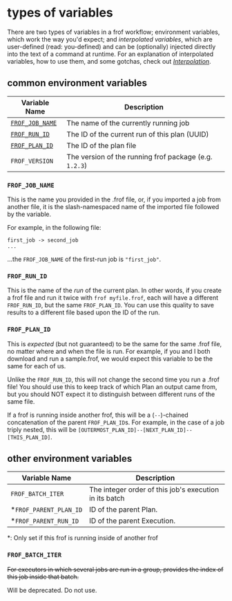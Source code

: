 # types of variables

There are two types of variables in a frof workflow; environment variables, which work the way you'd expect; and _interpolated variables_, which are user-defined (read: you-defined) and can be (optionally) injected directly into the text of a command at runtime. For an explanation of interpolated variables, how to use them, and some gotchas, check out _[Interpolation](Interpolation.md)_.

## common environment variables

| Variable Name                     | Description                                            |
| --------------------------------- | ------------------------------------------------------ |
| [`FROF_JOB_NAME`](#FROF_JOB_NAME) | The name of the currently running job                  |
| [`FROF_RUN_ID`](#FROF_RUN_ID)     | The ID of the current run of this plan (UUID)          |
| [`FROF_PLAN_ID`](#FROF_PLAN_ID)   | The ID of the plan file                                |
| `FROF_VERSION`                    | The version of the running frof package (e.g. `1.2.3`) |


### `FROF_JOB_NAME`

This is the name you provided in the .frof file, or, if you imported a job from another file, it is the slash-namespaced name of the imported file followed by the variable.

For example, in the following file:

```
first_job -> second_job
...
```

...the `FROF_JOB_NAME` of the first-run job is `"first_job"`.

### `FROF_RUN_ID`

This is the name of the _run_ of the current plan. In other words, if you create a frof file and run it twice with `frof myfile.frof`, each will have a different `FROF_RUN_ID`, but the same `FROF_PLAN_ID`. You can use this quality to save results to a different file based upon the ID of the run.

### `FROF_PLAN_ID`

This is _expected_ (but not guaranteed) to be the same for the same .frof file, no matter where and when the file is run. For example, if you and I both download and run a sample.frof, we would expect this variable to be the same for each of us.

Unlike the `FROF_RUN_ID`, this will not change the second time you run a .frof file! You should use this to keep track of which Plan an output came from, but you should NOT expect it to distinguish between different runs of the same file.

If a frof is running inside another frof, this will be a (`--`)-chained concatenation of the parent `FROF_PLAN_ID`s. For example, in the case of a job triply nested, this will be `[OUTERMOST_PLAN_ID]--[NEXT_PLAN_ID]--[THIS_PLAN_ID]`.

## other environment variables

| Variable Name          | Description                                            |
| ---------------------- | ------------------------------------------------------ |
| `FROF_BATCH_ITER`      | The integer order of this job's execution in its batch |
| *`FROF_PARENT_PLAN_ID` | ID of the parent Plan.                                 |
| *`FROF_PARENT_RUN_ID`  | ID of the parent Execution.                            |

*: Only set if this frof is running inside of another frof

### `FROF_BATCH_ITER`

~~For executors in which several jobs are run in a group, provides the index of this job inside that batch.~~

Will be deprecated. Do not use.
